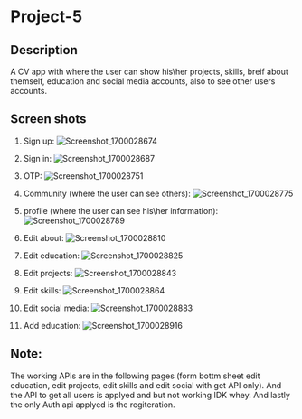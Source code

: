 # Project-5


## Description
A CV app with where the user can show his\her projects, skills, breif about themself, education and social media accounts, also to see other users accounts.
## Screen shots
1. Sign up:
   ![Screenshot_1700028674](https://github.com/3badiiM/Project-5/assets/115943308/4ab17c9a-0851-4514-9017-ecfb55d08355)

2. Sign in:
   ![Screenshot_1700028687](https://github.com/3badiiM/Project-5/assets/115943308/66cd362c-842f-4405-ab28-0d477f35508c)

3. OTP:
   ![Screenshot_1700028751](https://github.com/3badiiM/Project-5/assets/115943308/d80ee4f6-5ad8-44c2-8fa1-84cb34bcf6e5)

4. Community (where the user can see others):
   ![Screenshot_1700028775](https://github.com/3badiiM/Project-5/assets/115943308/22321e3c-693d-4c2c-97ff-650e5ac6fcaa)

5. profile (where the user can see his\her information):
    ![Screenshot_1700028789](https://github.com/3badiiM/Project-5/assets/115943308/ce70db95-d5b6-42dc-85cb-39c04383606f)

6. Edit about:
    ![Screenshot_1700028810](https://github.com/3badiiM/Project-5/assets/115943308/c5ce61ca-1840-46f3-95ab-1d437682396a)

7. Edit education:
    ![Screenshot_1700028825](https://github.com/3badiiM/Project-5/assets/115943308/39c5b0f8-e201-4cef-9939-3a89fee3f4e0)

8. Edit projects:
    ![Screenshot_1700028843](https://github.com/3badiiM/Project-5/assets/115943308/66c605ee-8349-43b7-bd49-86a260977fd8)

9. Edit skills:
    ![Screenshot_1700028864](https://github.com/3badiiM/Project-5/assets/115943308/a398b8c5-b49c-4b8b-b5c8-dfdffe13b4c2)

10. Edit social media:
    ![Screenshot_1700028883](https://github.com/3badiiM/Project-5/assets/115943308/b7540b16-bfc6-4316-bd1b-e49b98ca6bc7)

11. Add education:
    ![Screenshot_1700028916](https://github.com/3badiiM/Project-5/assets/115943308/93470559-b03c-498b-8761-2fe82f7eab50)

## Note:
   The working APIs are in the following pages (form bottm sheet edit education, edit projects, edit skills and edit social with get API only). And the API to get all users is applyed and but not working IDK         whey. And lastly the only Auth api applyed is the regiteration.
